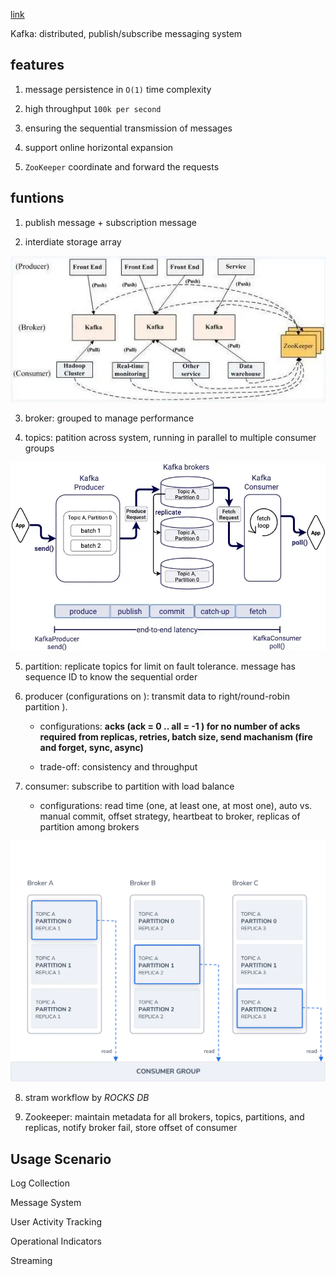 [link](https://aws.plainenglish.io/apache-kafka-system-architecture-cc74e7d47904)

Kafka: distributed, publish/subscribe messaging system


## features

1. message persistence in `O(1)` time complexity

2. high throughput `100k per second`

3. ensuring the sequential transmission of messages 

4. support online horizontal expansion

5. `ZooKeeper` coordinate and forward the requests 


## funtions

1) publish message +  subscription message

2) interdiate storage array

![img](pics/kafka.webp)

3) broker: grouped to manage performance

4) topics: patition across system, running in parallel to multiple consumer groups

![img](pics/kafka2.webp)

5) partition: replicate topics for limit on fault tolerance. message has sequence ID to know the sequential order

6) producer (configurations on ): transmit data to right/round-robin partition ).

    - configurations: ****acks (ack = 0 .. all = -1 ) for no number of acks required from replicas, retries, batch size, send machanism (fire and forget, sync, async)****

    - trade-off: consistency and throughput
 

7) consumer: subscribe to partition with load balance

    - configurations: read time (one, at least one, at most one), auto vs. manual commit, offset strategy, heartbeat to broker, replicas of partition among brokers

![](pics/kafka-consumer.webp)

8) stram workflow by *ROCKS DB*

9) Zookeeper: maintain metadata for all brokers, topics, partitions, and replicas, notify broker fail, store offset of consumer

## Usage Scenario



Log Collection

Message System

User Activity Tracking

Operational Indicators

Streaming